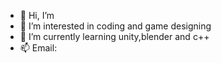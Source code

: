 - 👋 Hi, I’m 
- 👀 I’m interested in coding and game designing
- 🌱 I’m currently learning unity,blender and c++
- 📫 Email: 
